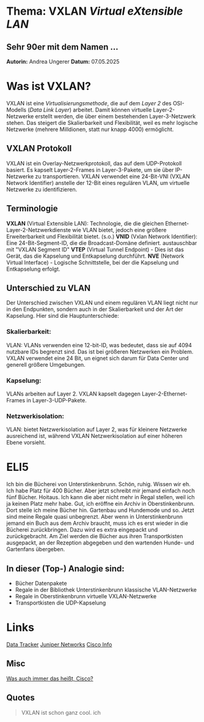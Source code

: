 # Thema: VXLAN *Virtual eXtensible LAN*
## Sehr 90er mit dem Namen ...
**Autorin:** Andrea Ungerer
**Datum:** 07.05.2025

# Was ist VXLAN?
VXLAN ist eine *Virtualisierungsmethode*, die auf dem *Layer 2* des OSI-Modells (_Data Link Layer_) arbeitet. Damit können virtuelle Layer-2-Netzwerke erstellt werden, die über einem bestehenden Layer-3-Netzwerk stehen. Das steigert die Skalierbarkeit und Flexibilität, weil es mehr logische Netzwerke (mehrere Milldionen, statt nur knapp 4000) ermöglicht.

## VXLAN Protokoll
VXLAN ist ein Overlay-Netzwerkprotokoll, das auf dem UDP-Protokoll basiert. Es kapselt Layer-2-Frames in Layer-3-Pakete, um sie über IP-Netzwerke zu transportieren. VXLAN verwendet eine 24-Bit-VNI (VXLAN Network Identifier) anstelle der 12-Bit eines regulären VLAN, um virtuelle Netzwerke zu identifizieren. 

## Terminologie
**VXLAN** (Virtual Extensible LAN): Technologie, die die gleichen Ethernet-Layer-2-Netzwerkdienste wie VLAN bietet, jedoch eine größere Erweiterbarkeit und Flexibilität bietet. (s.o.)
**VNID** (Vxlan Network Identifier): Eine 24-Bit-Segment-ID, die die Broadcast-Domäne definiert. austauschbar mit "VXLAN Segment ID"
**VTEP** (Virtual Tunnel Endpoint) - Dies ist das Gerät, das die Kapselung und Entkapselung durchführt.
**NVE** (Network Virtual Interface) - Logische Schnittstelle, bei der die Kapselung und Entkapselung erfolgt.

## Unterschied zu VLAN
Der Unterschied zwischen VXLAN und einem regulären VLAN liegt nicht nur in den Endpunkten, sondern auch in der Skalierbarkeit und der Art der Kapselung. Hier sind die Hauptunterschiede:

### Skalierbarkeit:
VLAN: VLANs verwenden eine 12-bit-ID, was bedeutet, dass sie auf 4094 nutzbare IDs begrenzt sind. Das ist bei größeren Netzwerken ein Problem. VXLAN verwendet eine 24 Bit, un eignet sich darum für Data Center und generell größere Umgebungen.

### Kapselung:
VLANs arbeiten auf Layer 2. VXLAN kapselt dagegen Layer-2-Ethernet-Frames in Layer-3-UDP-Pakete. 

### Netzwerkisolation:
VLAN: bietet Netzwerkisolation auf Layer 2, was für kleinere Netzwerke ausreichend ist, während VXLAN Netzwerkisolation auf einer höheren Ebene vorsieht.

# ELI5
Ich bin die Bücherei von Unterstinkenbrunn. Schön, ruhig. Wissen wir eh. Ich habe Platz für 400 Bücher. Aber jetzt schreibt mir jemand einfach noch fünf Bücher. Hoitaus. Ich kann die aber nicht mehr in Regal stellen, weil ich ja keinen Platz mehr habe. Gut, ich eröffne ein Archiv in Oberstinkenbrunn. Dort stelle ich meine Bücher hin. Gartenbau und Hundemode und so. Jetzt sind meine Regale quasi unbegrenzt. Aber wenn in Unterstinkenbrunn jemand ein Buch aus dem Archiv braucht, muss ich es erst wieder in die Bücherei zurückbringen. Dazu wird es extra eingepackt und zurückgebracht. Am Ziel werden die Bücher aus ihren Transportkisten ausgepackt, an der Rezeption abgegeben und den wartenden Hunde- und Gartenfans übergeben.

## In dieser (Top-) Analogie sind:
- Bücher Datenpakete
- Regale in der Bibliothek Unterstinkenbrunn klassische VLAN-Netzwerke
- Regale in Oberstinkenbrunn virtuelle VXLAN-Netzwerke
- Transportkisten die UDP-Kapselung

# Links
[Data Tracker](https://datatracker.ietf.org/doc/html/rfc7348)
[Juniper Networks](https://www.juniper.net/de/de/research-topics/what-is-vxlan.html)
[Cisco Info](https://www.cisco.com/c/de_de/support/docs/switches/nexus-9000-series-switches/118978-config-vxlan-00.html)

## Misc
[Was auch immer das heißt, Cisco?](assets/image.png)

## Quotes
> VXLAN ist schon ganz cool.
> ich